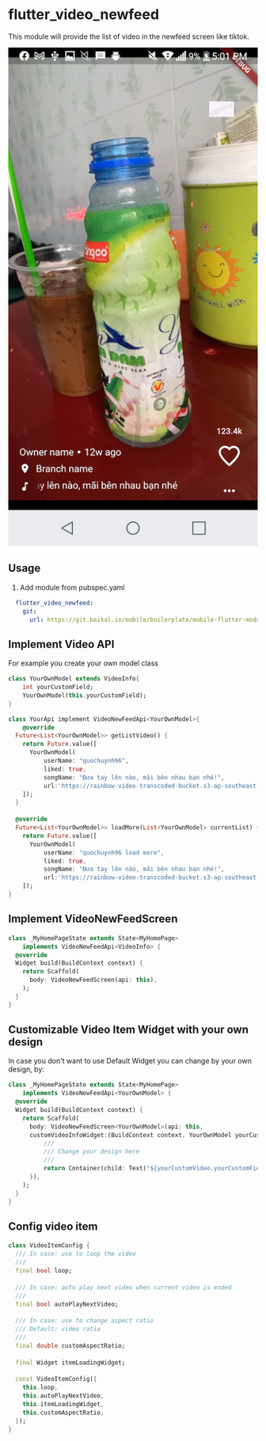 # flutter_video_newfeed

This module will provide the list of video in the newfeed screen like tiktok.

![Image](screen.png)

## Usage
1. Add module from pubspec.yaml

```yaml
  flutter_video_newfeed:
    git:
      url: https://git.baikal.io/mobile/boilerplate/mobile-flutter-module/flutter_video_newfeed.git
```
## Implement Video API
 For example you create your own model class

```dart
class YourOwnModel extends VideoInfo{
    int yourCustomField;
    YourOwnModel(this.yourCustomField);
}
```
```dart
class YourApi implement VideoNewFeedApi<YourOwnModel>{
    @override
  Future<List<YourOwnModel>> getListVideo() {
    return Future.value([
      YourOwnModel(
          userName: "quochuynh96",
          liked: true,
          songName: "Đưa tay lên nào, mãi bên nhau bạn nhé!",
          url:'https://rainbow-video-transcoded-bucket.s3-ap-southeast-1.amazonaws.com/watermark-backcam_1616302466623.mp4'),
    ]);
  }

  @override
  Future<List<YourOwnModel>> loadMore(List<YourOwnModel> currentList) {
    return Future.value([
      YourOwnModel(
          userName: "quochuynh96 load more",
          liked: true,
          songName: "Đưa tay lên nào, mãi bên nhau bạn nhé!",
          url:'https://rainbow-video-transcoded-bucket.s3-ap-southeast-1.amazonaws.com/watermark-backcam_1616302466623.mp4'),
    ]);
}
```


## Implement VideoNewFeedScreen

```dart
class _MyHomePageState extends State<MyHomePage>
    implements VideoNewFeedApi<VideoInfo> {
  @override
  Widget build(BuildContext context) {
    return Scaffold(
      body: VideoNewFeedScreen(api: this),
    );
  }
}
```
## Customizable Video Item Widget with your own design
In case you don't want to use Default Widget you can change by your own design, by:

```dart
class _MyHomePageState extends State<MyHomePage>
    implements VideoNewFeedApi<YourOwnModel> {
  @override
  Widget build(BuildContext context) {
    return Scaffold(
      body: VideoNewFeedScreen<YourOwnModel>(api: this,
      customVideoInfoWidget:(BuildContext context, YourOwnModel yourCustomVideo){
          ///
          /// Change your design here
          ///
          return Container(child: Text("${yourCustomVideo.yourCustomField}")
      }),
    );
  }
}
```


## Config video item 
```dart
class VideoItemConfig {
  /// In case: use to loop the video
  ///
  final bool loop;

  /// In case: auto play next video when current video is ended
  ///
  final bool autoPlayNextVideo;

  /// In case: use to change aspect ratio
  /// Default: video ratio
  ///
  final double customAspectRatio;

  final Widget itemLoadingWidget;

  const VideoItemConfig({
    this.loop,
    this.autoPlayNextVideo,
    this.itemLoadingWidget,
    this.customAspectRatio,
  });
}

```

